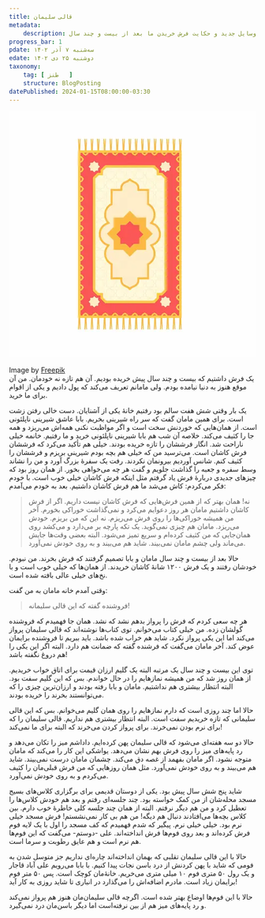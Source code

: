```yaml
---
title: قالی سلیمان
metadata:
    description: طنزی در اعتراض به خریدن وسایل جدید و حکایت فرش خریدن ما بعد از بیست و چند سال
progress_bar: 1
pdate: سه‌شنبه ۷ آذر ۱۴۰۲
edate: دوشنبه ۲۵ دی ۱۴۰۲    
taxonomy:
    tag: [ طنز   ]
    structure: BlogPosting
datePublished: 2024-01-15T08:00:00-03:30
---
```

![قالی سلیمان](flat-design-prayer-mat.webp?classes=center&loading=lazy)
<div class="align-center">
Image by <a href="https://www.freepik.com/free-vector/flat-design-prayer-mat-illustration_22869993.htm#query=magic%20carpet&position=22&from_view=search&track=ais&uuid=570e9c20-8baa-42d4-ae1c-efd56a05e15e">Freepik</a>
</div>
یک فرش داشتیم که بیست و چند سال پیش خریده بودیم. آن هم تازه نه خودمان. من آن موقع هنوز به دنیا نیامده بودم. ولی مامانم تعریف می‌کند که پول دادیم و یکی از اقوام برای ما خرید.

یک بار وقتی شش هفت سالم بود رفتیم خانهٔ یکی از آشنایان. دست خالی رفتن زشت است. برای همین مامان گفت که سر راه شیرینی بخریم. بابا عاشق شیرینی ناپلئونی است. از همان‌هایی که خوردنش سخت است و اگر مواظبت نکنی همه‌اش می‌ریزد و همه جا را کثیف می‌کند. خلاصه آن شب هم بابا شیرینی ناپلئونی خرید و ما رفتیم.
خانمه خیلی ناراحت شد. انگار فرششان را تازه خریده بودند. خیلی هم تأکید می‌کرد که فرششان فرش کاشان است. می‌ترسید من که خیلی هم بچه بودم شیرینی بریزم و فرششان را کثیف کنم. شانس آوردیم بیرونمان نکردند. رفت یک سفرهٔ بزرگ آورد و من را نشاند وسط سفره و جعبه را گذاشت جلویم و گفت هر چه می‌خواهی بخور. از همان روز بود که چیزهای جدیدی دربارهٔ فرش یاد گرفتم مثل اینکه فرش کاشان خیلی خوب است. با خودم فکر می‌کردم: کاش می‌شد ما هم فرش کاشان داشتیم. بعد به خودم می‌آمدم:

> نه! همان بهتر که از همین فرش‌هایی که فرش کاشان نیست داریم. اگر از فرش کاشان داشتیم مامان هر روز دعوایم می‌کرد و نمی‌گذاشت خوراکی بخورم. آخر من همیشه خوراکی‌ها را روی فرش می‌ریزم. نه این که من بریزم. خودش می‌ریزد. مامان هم چیزی نمی‌گوید. یک تکه پارچه بر می‌دارد و می‌کشد روی همان‌جایی که من کثیف کرده‌ام و سریع تمیز می‌شود. البته بعضی وقت‌ها جایش می‌ماند ولی چشم مامان نمی‌بیند. شاید هم می‌بیند و به روی خودش نمی‌‌آورد.

حالا بعد از بیست و چند سال مامان و بابا تصمیم گرفتند که فرش بخرند. من نبودم. خودشان رفتند و یک فرش ۱۲۰۰ شانهٔ کاشان خریدند. از همان‌ها که خیلی خوب است و با نخ‌های خیلی عالی بافته شده است.

وقتی آمدم خانه مامان به من گفت:

> فروشنده گفته که این قالی سلیمانه!

هر چه سعی کردم که فرش را پرواز بدهم نشد که نشد. همان جا فهمیدم که فروشنده گولشان زده. من خیلی کتاب می‌خوانم. توی کتاب‌ها نوشته‌اند که قالی سلیمان پرواز می‌کند اما این یکی پرواز نکرد. شاید هم خراب شده‌ باشد. باید ببریم تا فروشنده برایمان عوض کند. آخر مامان می‌گفت که فرشنده گفته که ضمانت هم دارد. البته اگر این یکی را هم دروغ نگفته باشد!

توی این بیست و چند سال یک مرتبه البته یک گلیم ارزان قیمت برای اتاق خواب خریدیم. از همان روز شد که من همیشه نماز‌هایم را در حال خواندم. بس که این گلیم سفت بود. البته انتظار بیشتری هم نداشتیم. مامان و بابا رفته بودند و ارزان‌ترین چیزی را که می‌توانستند بخرند را خریده بودند.

حالا اما چند روزی است که دارم نمازهایم را روی همان گلیم می‌خوانم. بس که این قالی سلیمانی که تازه خریدیم سفت است. البته انتظار بیشتری هم نداریم. قالی سلیمان را که برای نرم بودن نمی‌خرند. برای پرواز کردن می‌خرند که البته برای ما نمی‌کند!

حالا دو سه هفته‌ای می‌شود که قالی سلیمان پهن کرده‌ایم. داداشم میز را تکان می‌دهد و رد پایه‌های میز را روی فرش بهم نشان می‌دهد. یواشکی این کار را می‌کند که مامان متوجه نشود. اگر مامان بفهمد از غصه دق می‌کند. چشمان مامان درست نمی‌بیند. شاید هم می‌بیند و به روی خودش نمی‌آورد. مثل همان روزهایی که من فرش قبلی‌مان را کثیف می‌کردم و به روی خودش نمی‌آورد.

شاید پنج شش سال پیش بود. یکی از دوستان قدیمی برای برگزاری کلاس‌های بسیج مسجد محله‌شان از من کمک خواسته بود. چند جلسه‌ای رفتم و بعد هم خودش کلاس‌ها را تعطیل کرد و من هم دیگر نرفتم. البته از  همان چند جلسه کلی خاطرهٔ خوب دارم. بین کلاس بچه‌ها می‌افتادند دنبال هم دیگه! من هم بی کار نمی‌نشستم!  فرش مسجد خیلی نرم بود. خیلی خیلی نرم. پیگیر که شدم فهمیدم که کف مسجد را اول با یک لایه فوم فرش کرده‌اند و بعد روی فوم‌ها فرش انداخته‌اند. علی -دوستم- می‌گفت که این فوم‌ها هم نرم است و هم عایق رطوبت و سرما است.

حالا با این قالی سلیمان تقلبی که بهمان انداخته‌اند چاره‌ای نداریم جز متوسل شدن به فومی که شاید با پهن کردنش از درد باسن نجات پیدا کنیم. با بابا می‌رویم علی آباد قاجار و یک رول ۵۰ متری فوم ۱۰ میلی متری می‌خریم. خانهٔ‌مان کوچک است. پس ۵۰ متر فوم برایمان زیاد است. مادرم اضافه‌اش را می‌گذارد در انباری تا شاید روزی به کار آید!

حالا با این فوم‌ها اوضاع بهتر شده است. اگرچه قالی سلیمان‌مان هنوز هم پرواز نمی‌کند و رد پایه‌های میز هم از بین نرفته‌است اما دیگر باسن‌مان درد نمی‌گیرد.
